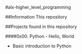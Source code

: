 #alx-higher_level_programming

##Information
This repository


##Projects found in this repository

####0x00. Python - Hello, World
- Basic introduction to Python
